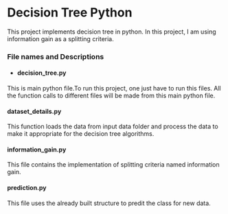 # Decision Tree Python
This project implements decision tree in python. In this project, I am using information gain as a splitting criteria.

### File names and Descriptions  

* #### decision_tree.py  
This is main python file.To run this project, one just have to run this files. All the function calls to different files will be made from this main python file.

#### dataset_details.py  
This function loads the data from input data folder and process the data to make it appropriate for the decision tree algorithms.

#### information_gain.py  
This file contains the implementation of splitting criteria named information gain.

#### prediction.py  
This file uses the already built structure to predit the class for new data.  

